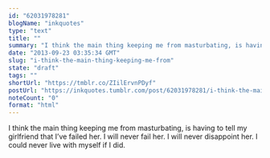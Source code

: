```yaml
---
id: "62031978281"
blogName: "inkquotes"
type: "text"
title: ""
summary: "I think the main thing keeping me from masturbating, is having to tell my girlfriend that I've failed her. I will never fail..."
date: "2013-09-23 03:35:34 GMT"
slug: "i-think-the-main-thing-keeping-me-from"
state: "draft"
tags: ""
shortUrl: "https://tmblr.co/ZIilErvnPDyf"
postUrl: "https://inkquotes.tumblr.com/post/62031978281/i-think-the-main-thing-keeping-me-from"
noteCount: "0"
format: "html"
---
```


I think the main thing keeping me from masturbating, is having to tell my girlfriend that I’ve failed her. I will never fail her. I will never disappoint her. I could never live with myself if I did.